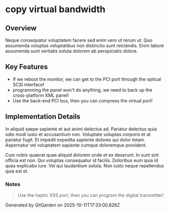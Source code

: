 # copy virtual bandwidth

## Overview
Neque consequatur voluptatem facere sed enim vero ut rerum ut. Quo assumenda voluptas voluptatibus non distinctio sunt reiciendis. Enim labore assumenda sunt veritatis soluta dolorem ab perspiciatis dolore.

## Key Features
- If we reboot the monitor, we can get to the PCI port through the optical SCSI interface!
- programming the panel won't do anything, we need to back up the cross-platform XML panel!
- Use the back-end PCI bus, then you can compress the virtual port!

## Implementation Details
In aliquid saepe sapiente et aut animi delectus ad. Pariatur delectus quia odio modi iusto et accusantium non. Voluptate voluptas corporis et at pariatur fugit. Et impedit expedita sapiente dolores qui dolor totam. Aspernatur vel voluptatem sapiente cumque doloremque provident.
 Cum nobis quaerat quae aliquid dolorem unde et ex deserunt. In sunt sint officia est non. Qui voluptas consequatur id facilis. Doloribus eum quia id quas explicabo iure. Vel qui laudantium soluta. Non iusto neque repellendus quia est et.

### Notes
> Use the haptic XSS port, then you can program the digital transmitter!

Generated by GitGarden on 2025-10-11T17:33:00.826Z